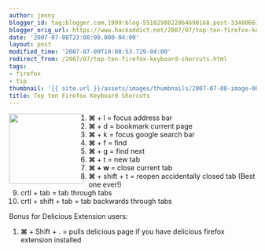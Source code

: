 ```yaml
---
author: jenny
blogger_id: tag:blogger.com,1999:blog-5518298822864690168.post-3340066163354839806
blogger_orig_url: https://www.hackaddict.net/2007/07/top-ten-firefox-keyboard-shorcuts.html
date: '2007-07-08T23:00:00.000-04:00'
layout: post
modified_time: '2007-07-09T10:08:53.729-04:00'
redirect_from: /2007/07/top-ten-firefox-keyboard-shorcuts.html
tags:
- firefox
- tip
thumbnail: '{{ site.url }}/assets/images/thumbnails/2007-07-08-image-0000.jpg'
title: Top ten Firefox Keyboard Shorcuts
---
```


<img alt="" border="0" id="BLOGGER_PHOTO_ID_5085039193301520978" src="{{ site.url }}/assets/images/posts/2007-07-08-image-0000.jpg" style="margin: 0pt 10px 10px 0pt; float: left;  width: 152px; height: 143px;"/>



























<ol><li><b>⌘ </b>+ l = focus address bar</li><li><b>⌘ </b>+ d = bookmark current page

</li><li><b>⌘ </b>+ k = focus google search bar

</li><li><b>⌘ </b>+ f = find

</li><li><b>⌘ </b>+ g = find next</li><li><b>⌘ </b>+ t = new tab</li><li><b>⌘  + w </b>= close current tab</li><li><b>⌘ </b>+ shift + t = reopen accidentally closed tab (Best one ever!)</li><li>crtl + tab = tab through tabs</li><li>crtl + shift + tab = tab backwards through tabs

</li></ol>Bonus for Delicious Extension users:

<ol><li><b>⌘ </b>+ Shift + . = pulls delicious page if you have delicious firefox extension installed</li></ol>